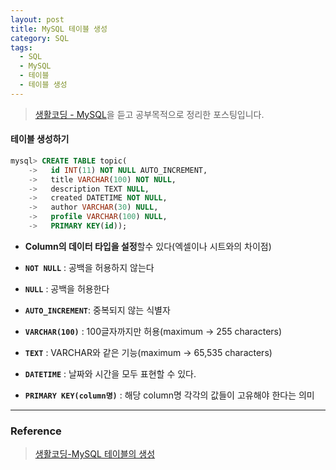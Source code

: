 ```yaml
---
layout: post
title: MySQL 테이블 생성
category: SQL
tags:
  - SQL
  - MySQL
  - 테이블
  - 테이블 생성
---
```




> [생활코딩 - MySQL](https://opentutorials.org/course/3161)을 듣고 공부목적으로 정리한 포스팅입니다.



#### 테이블 생성하기

```sql
mysql> CREATE TABLE topic(
    ->   id INT(11) NOT NULL AUTO_INCREMENT,
    ->   title VARCHAR(100) NOT NULL,
    ->   description TEXT NULL,
    ->   created DATETIME NOT NULL,
    ->   author VARCHAR(30) NULL,
    ->   profile VARCHAR(100) NULL,
    ->   PRIMARY KEY(id));
```

- **Column의 데이터 타입을 설정**할수 있다(엑셀이나 시트와의 차이점)
- **`NOT NULL`** : 공백을 허용하지 않는다
- **`NULL`** : 공백을 허용한다
- **`AUTO_INCREMENT`**: 중복되지 않는 식별자
- **`VARCHAR(100)`** : 100글자까지만 허용(maximum -> 255 characters)
- **`TEXT`** : VARCHAR와 같은 기능(maximum -> 65,535 characters)

- **`DATETIME`** : 날짜와 시간을 모두 표현할 수 있다.
- **`PRIMARY KEY(column명)`** : 해당 column명 각각의 값들이 고유해야 한다는 의미

---

### Reference

> [생활코딩-MySQL 테이블의 생성](https://opentutorials.org/course/3161/19537)

